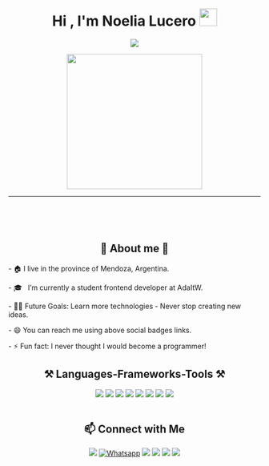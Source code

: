 <h1 align="center"><b>Hi , I'm Noelia Lucero </b><img src="https://media.giphy.com/media/hvRJCLFzcasrR4ia7z/giphy.gif" width="35"></h1>
<!--  -->

<p align='center'>
<img src="https://readme-typing-svg.herokuapp.com?color=%2336BCF7&size=25&center=true&vCenter=true&width=433&height=75&lines=FrontEnd+Developers+Student;Cooking+Projects">
</p>

<p align='center'>
<img src="https://media.giphy.com/media/QvpqTCiEcwtvx6wwJK/giphy.gif" width="270" height="270" frameBorder="0" class="giphy-embed" allowFullScreen></img></p>
<hr>
<br>
<p align='center'>

</p>
<br>
<p align="center"> 
  <h2 align="center">🚀 About me 🚀</h2>
<p align="center"> 
  
<p align="rigth"> 
  - 🏠 I live in the province of Mendoza, Argentina. 
<p align="rigth"> 
  - 🎓 &nbsp; I’m currently a student frontend developer at AdaItW.
<p align="rigth">   
  - 💪🏼 Future Goals: Learn more technologies - Never stop creating new ideas.
<p align="rigth">   
  - 😄 You can reach me using above social badges links.
<p align="rigth">   
  - ⚡ Fun fact: I never thought I would become a  programmer!
<p aling="rigth"> 


<p align="center"> 
  <h2 align="center">⚒️ Languages-Frameworks-Tools ⚒️</h2>

   
</p>
<div align="center">
  <img src="https://img.shields.io/badge/Visual%20Studio-5C2D91.svg?style=for-the-badge&logo=visual-studio&logoColor=white"/>
  <img src="https://img.shields.io/badge/html5-%23E34F26.svg?style=for-the-badge&logo=html5&logoColor=white"/>
  <img src="https://img.shields.io/badge/css3-%231572B6.svg?style=for-the-badge&logo=css3&logoColor=white"/>
  <img src="https://img.shields.io/badge/tailwindcss-%2338B2AC.svg?style=for-the-badge&logo=tailwind-css&logoColor=white"/>
  <img src="https://img.shields.io/badge/javascript-%23323330.svg?style=for-the-badge&logo=javascript&logoColor=%23F7DF1E"/>
  <img src="https://img.shields.io/badge/git-%23F05033.svg?style=for-the-badge&logo=git&logoColor=white"/>
  <img src="https://img.shields.io/badge/github-%23121011.svg?style=for-the-badge&logo=github&logoColor=white"/>
  <img src="https://img.shields.io/badge/react-%2320232a.svg?style=for-the-badge&logo=react&logoColor=%2361DAFB"/>
</div>


<br>



<div align="center">
  
## :mailbox: Connect with Me</br>
</div>

<p align="center">
	<a href="mailto:noelialucerodev@gmail.com"><img src="https://img.shields.io/badge/Gmail-D14836?style=for-the-badge&logo=gmail&logoColor=white"/></a>
	<a href="https://wa.me/"><img src="https://img.shields.io/badge/WhatsApp-25D366?style=for-the-badge&logo=whatsapp&logoColor=white" alt="Whatsapp"/></a>
	<a href="https://www.linkedin.com/in/NoeliaLucero/"><img src="https://img.shields.io/badge/linkedin-%230077B5.svg?style=for-the-badge&logo=linkedin&logoColor=white"/></a>
	<a href="https://www.facebook.com/NoeLuc"><img src="https://img.shields.io/badge/Facebook-%231877F2.svg?style=for-the-badge&logo=Facebook&logoColor=white"/></a>
	<a href="https://www.instagram.com/nlu648/"><img src="https://img.shields.io/badge/Instagram-%23E4405F.svg?style=for-the-badge&logo=Instagram&logoColor=white"/></a>
  <a href="https://www.discord.com/noe0280_36382"> <img src="https://img.shields.io/badge/Discord-%235865F2.svg?style=for-the-badge&logo=discord&logoColor=white"/></a>

 
 
 
<!--
**Noelia2024/Noelia2024** is a ✨ _special_ ✨ repository because its `README.md` (this file) appears on your GitHub profile.

Here are some ideas to get you started:

- 🔭 I’m currently working on ...
- 🌱 I’m currently learning ...
- 👯 I’m looking to collaborate on ...
- 🤔 I’m looking for help with ...
- 💬 Ask me about ...
- 📫 How to reach me: ...
- 😄 Pronouns: ...
- ⚡ Fun fact: ...
-->
